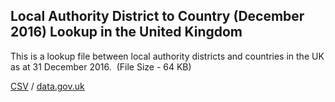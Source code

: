 ## Local Authority District to Country (December 2016) Lookup in the United Kingdom

This is a lookup file between local authority districts and countries in the UK as at 31 December 2016.  (File Size - 64 KB)

[CSV](../csv/033.csv) / [data.gov.uk](https://data.gov.uk/dataset/1608f6b7-5e33-4992-bcc1-0f257c7f316e/local-authority-district-to-country-december-2016-lookup-in-the-united-kingdom)

